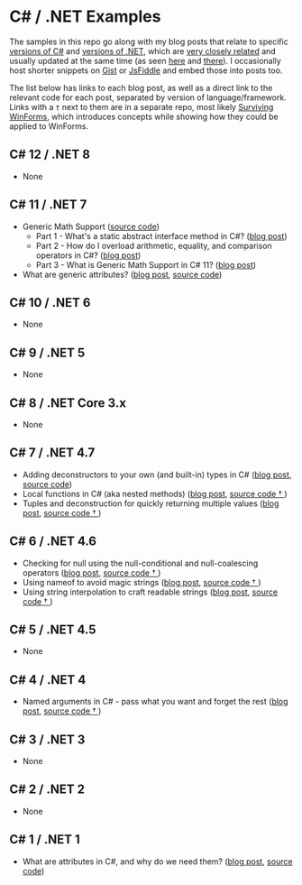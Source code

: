 # C# / .NET Examples

The samples in this repo go along with my blog posts that relate to specific [versions of C#](https://learn.microsoft.com/en-us/dotnet/csharp/whats-new/csharp-version-history) and [versions of .NET](https://learn.microsoft.com/en-us/dotnet/core/whats-new/), which are [very closely related](https://learn.microsoft.com/en-us/dotnet/csharp/whats-new/relationships-between-language-and-library) and usually updated at the same time (as seen [here](https://github.com/dotnet/csharplang/blob/main/Language-Version-History.md) and [there](https://en.wikipedia.org/wiki/C_Sharp_(programming_language)#Versions)). I occasionally host shorter snippets on [Gist](https://gist.github.com/grantwinney) or [JsFiddle](https://jsfiddle.net/user/grantwinney/fiddles/) and embed those into posts too.

The list below has links to each blog post, as well as a direct link to the relevant code for each post, separated by version of language/framework. Links with a `†` next to them are in a separate repo, most likely [Surviving WinForms](https://github.com/grantwinney/Surviving-WinForms), which introduces concepts while showing how they could be applied to WinForms.

## C# 12 / .NET 8

- None

## C# 11 / .NET 7

- Generic Math Support ([source code](https://github.com/grantwinney/CSharpDotNetExamples/tree/master/C%23%2011/GenericMathSupport))
  - Part 1 - What's a static abstract interface method in C#? ([blog post](https://grantwinney.com/whats-a-static-abstract-interface-method-in-c))
  - Part 2 - How do I overload arithmetic, equality, and comparison operators in C#? ([blog post](https://grantwinney.com/how-do-i-overload-operators-in-csharp))
  - Part 3 - What is Generic Math Support in C# 11? ([blog post](https://grantwinney.com/whats-generic-math-support-in-csharp))
- What are generic attributes? ([blog post](https://grantwinney.com/what-are-generic-attributes), [source code](https://github.com/grantwinney/CSharpDotNetExamples/tree/master/C%23%2011/GenericAttributes))

## C# 10 / .NET 6

- None

## C# 9 / .NET 5

- None

## C# 8 / .NET Core 3.x

- None

## C# 7 / .NET 4.7

- Adding deconstructors to your own (and built-in) types in C# ([blog post](https://grantwinney.com/adding-deconstructors-in-csharp-is-it-worth-it), [source code](https://github.com/grantwinney/CSharpDotNetExamples/tree/master/C%23%2007/DeconstructingUserDefinedTypes))
- Local functions in C# (aka nested methods) ([blog post](https://grantwinney.com/local-functions-in-csharp-aka-nested-methods), [source code † ](https://github.com/grantwinney/SurvivingWinForms/tree/master/ClarityConciseness/LocalFunctions))
- Tuples and deconstruction for quickly returning multiple values ([blog post](https://grantwinney.com/using-tuple-and-deconstruction-to-return-multiple-values), [source code † ](https://github.com/grantwinney/SurvivingWinForms/tree/master/ClarityConciseness/TupleDeconstruction))

## C# 6 / .NET 4.6

- Checking for null using the null-conditional and null-coalescing operators ([blog post](https://grantwinney.com/null-conditional-and-null-coalescing-operators), [source code † ](https://github.com/grantwinney/SurvivingWinForms/tree/master/ClarityConciseness/NullHandlingOperators))
- Using nameof to avoid magic strings ([blog post](https://grantwinney.com/using-nameof-to-avoid-magic-strings), [source code † ](https://github.com/grantwinney/Surviving-WinForms/tree/master/AntiPatterns/MagicStrings/NameOfVersusMagicStrings))
- Using string interpolation to craft readable strings ([blog post](https://grantwinney.com/using-string-interpolation-to-craft-readable-strings), [source code † ](https://github.com/grantwinney/SurvivingWinForms/tree/master/ClarityConciseness/StringInterpolation))

## C# 5 / .NET 4.5

- None

## C# 4 / .NET 4

- Named arguments in C# - pass what you want and forget the rest ([blog post](https://grantwinney.com/named-arguments-in-c-pass-what-you-want-and-forget-the-rest), [source code † ](https://github.com/grantwinney/SurvivingWinForms/tree/master/ClarityConciseness/NamedArguments))

## C# 3 / .NET 3

- None

## C# 2 / .NET 2

- None

## C# 1 / .NET 1

- What are attributes in C#, and why do we need them? ([blog post](https://grantwinney.com/5-examples-of-attributes-in-c-and-why-youll-want-to-make-your-own/), [source code](https://github.com/grantwinney/CSharpDotNetExamples/tree/master/C%23%2001/Attributes))
